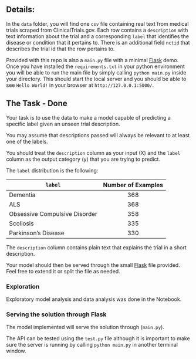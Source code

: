 ## Details:

In the `data` folder, you will find one `csv` file containing real text from medical trials scraped from ClinicalTrials.gov. Each row contains a `description` with text information about the trial and a corresponding `label` that identifies the disease or condition that it pertains to. There is an additional field `nctid` that describes the trial id that the row pertains to.

Provided with this repo is also a `main.py` file with a minimal [Flask](https://flask.palletsprojects.com/en/1.1.x/) demo. Once you have installed the `requirements.txt` in your python environment you will be able to run the main file by simply calling `python main.py` inside your directory. This should start the local server and you should be able to see `Hello World!` in your browser at `http://127.0.0.1:5000/`.

## The Task - Done

Your task is to use the data to make a model capable of predicting a specific label given an unseen trial description.

You may assume that descriptions passed will always be relevant to at least one of the labels.

You should treat the `description` column as your input (X) and the `label` column as the output category (y) that you are trying to predict.

The `label` distribution is the following:

| `label`                       | Number of Examples |
| ----------------------------- | :----------------: |
| Dementia                      |        368         |
| ALS                           |        368         |
| Obsessive Compulsive Disorder |        358         |
| Scoliosis                     |        335         |
| Parkinson’s Disease           |        330         |

The `description` column contains plain text that explains the trial in a short description.

Your model should then be served through the small [Flask](https://flask.palletsprojects.com/en/1.1.x/) file provided. Feel free to extend it or split the file as needed.

### Exploration

Exploratory model analysis and data analysis was done in the Notebook.

### Serving the solution through Flask

The model implemented will serve the solution through (`main.py`).

The API can be tested using the `test.py` file although it is important to make sure the server is running by calling `python main.py` in another terminal window.

